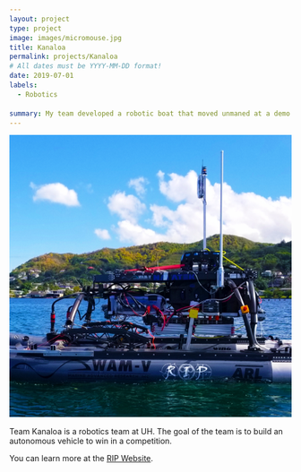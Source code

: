 ```yaml
---
layout: project
type: project
image: images/micromouse.jpg
title: Kanaloa
permalink: projects/Kanaloa
# All dates must be YYYY-MM-DD format!
date: 2019-07-01
labels:
  - Robotics
  
summary: My team developed a robotic boat that moved unmaned at a demo in Hawaii.
---
```


<div class="ui small rounded images">
  <img class="ui image" src="../images/b1.PNG">
  
</div>

Team Kanaloa is a robotics team at UH. The goal of the team is to build an autonomous vehicle to win in a competition. 



You can learn more at the [RIP Website](http://rip.eng.hawaii.edu/projects/team-kanaloa-ordnance-reef/).



